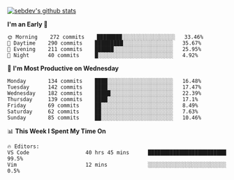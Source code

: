 [![sebdev's github stats](https://github-readme-stats.vercel.app/api?username=sebdeveloper6952&theme=vue-dark)](https://github.com/anuraghazra/github-readme-stats)
<!--START_SECTION:waka-->
**I'm an Early 🐤** 

```text
🌞 Morning    272 commits    ████████░░░░░░░░░░░░░░░░░   33.46% 
🌆 Daytime    290 commits    █████████░░░░░░░░░░░░░░░░   35.67% 
🌃 Evening    211 commits    ██████░░░░░░░░░░░░░░░░░░░   25.95% 
🌙 Night      40 commits     █░░░░░░░░░░░░░░░░░░░░░░░░   4.92%

```
📅 **I'm Most Productive on Wednesday** 

```text
Monday       134 commits    ████░░░░░░░░░░░░░░░░░░░░░   16.48% 
Tuesday      142 commits    ████░░░░░░░░░░░░░░░░░░░░░   17.47% 
Wednesday    182 commits    █████░░░░░░░░░░░░░░░░░░░░   22.39% 
Thursday     139 commits    ████░░░░░░░░░░░░░░░░░░░░░   17.1% 
Friday       69 commits     ██░░░░░░░░░░░░░░░░░░░░░░░   8.49% 
Saturday     62 commits     ██░░░░░░░░░░░░░░░░░░░░░░░   7.63% 
Sunday       85 commits     ██░░░░░░░░░░░░░░░░░░░░░░░   10.46%

```


📊 **This Week I Spent My Time On** 

```text
🔥 Editors: 
VS Code                  40 hrs 45 mins      █████████████████████████   99.5% 
Vim                      12 mins             ░░░░░░░░░░░░░░░░░░░░░░░░░   0.5%

```


<!--END_SECTION:waka-->
